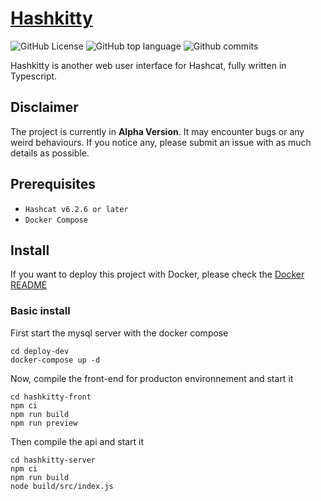 # [Hashkitty](https://github.com/ScriptSathi/HashKitty)

![GitHub License](https://img.shields.io/github/license/ScriptSathi/HashKitty?style=flat-square)
![GitHub top language](https://img.shields.io/github/languages/top/ScriptSathi/HashKitty?style=flat-square)
![Github commits](https://img.shields.io/github/commit-activity/m/ScriptSathi/HashKitty?style=flat-square)

Hashkitty is another web user interface for Hashcat, fully written in Typescript.

## Disclaimer

The project is currently in **Alpha Version**. It may encounter bugs or any weird behaviours. If you notice any, please submit an issue with as much details as possible.

## Prerequisites

- `Hashcat v6.2.6 or later` 
- `Docker Compose`

## Install

If you want to deploy this project with Docker, please check the [Docker README](DOCKER.md)

### Basic install

First start the mysql server with the docker compose

```
cd deploy-dev
docker-compose up -d
```

Now, compile the front-end for producton environnement and start it

```
cd hashkitty-front
npm ci
npm run build
npm run preview
```

Then compile the api and start it

```
cd hashkitty-server
npm ci
npm run build
node build/src/index.js
```
